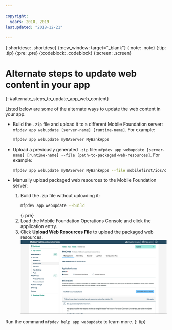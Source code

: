```yaml
---

copyright:
  years: 2018, 2019
lastupdated: "2018-12-21"

---
```


{:shortdesc: .shortdesc}
{:new_window: target="_blank"}
{:note: .note}
{:tip: .tip}
{:pre: .pre}
{:codeblock: .codeblock}
{:screen: .screen}

# Alternate steps to update web content in your app
{: #alternate_steps_to_update_app_web_content}

Listed below are some of the alternate ways to update the web content in your app.

* Build the `.zip` file and upload it to a different Mobile Foundation server:  `mfpdev app webupdate [server-name] [runtime-name]`.
  For example:
  ```bash
  mfpdev app webupdate myQAServer MyBankApps
  ```

* Upload a previously generated `.zip` file: `mfpdev app webupdate [server-name] [runtime-name] --file [path-to-packaged-web-resources]`.
  For example:
  ```bash
  mfpdev app webupdate myQAServer MyBankApps --file mobilefirst/ios/com.mfp.myBankApp-1.0.1.zip
  ```

* Manually upload packaged web resources to the Mobile Foundation server:
  1. Build the .zip file without uploading it:
      ```bash
      mfpdev app webupdate --build
      ```
      {: pre}
  2. Load the Mobile Foundation Operations Console and click the application entry.
  3. Click **Upload Web Resources File** to upload the packaged web resources.    
      ![Upload Direct Update .zip file from the console](images/upload-direct-update-package.png)

Run the command `mfpdev help app webupdate` to learn more.
{: tip}
